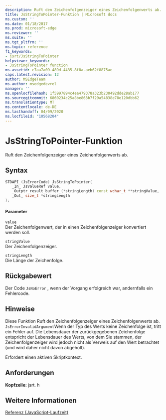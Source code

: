 ```yaml
---
description: Ruft den Zeichenfolgenzeiger eines Zeichenfolgenwerts ab.
title: JsStringToPointer-Funktion | Microsoft docs
ms.custom: ''
ms.date: 01/18/2017
ms.prod: microsoft-edge
ms.reviewer: ''
ms.suite: ''
ms.tgt_pltfrm: ''
ms.topic: reference
f1_keywords:
- jsrt/JsStringToPointer
helpviewer_keywords:
- JsStringToPointer function
ms.assetid: c7aa7a09-489d-4435-8f8a-aeb62f8875ae
caps.latest.revision: 12
author: MSEdgeTeam
ms.author: msedgedevrel
manager: ''
ms.openlocfilehash: 1f5997894c4ea479378a323b230492dde28ab177
ms.sourcegitcommit: 6860234c25a8be863b7f29a54838e78e120dbb62
ms.translationtype: MT
ms.contentlocale: de-DE
ms.lasthandoff: 04/09/2020
ms.locfileid: "10568204"
---
```

# JsStringToPointer-Funktion
Ruft den Zeichenfolgenzeiger eines Zeichenfolgenwerts ab.  
  
## Syntax  
  
```cpp  
STDAPI_(JsErrorCode) JsStringToPointer(  
   _In_ JsValueRef value,  
   _Outptr_result_buffer_(*stringLength) const wchar_t **stringValue,  
   _Out_ size_t *stringLength  
);  
```  
  
#### Parameter  
 `value`  
 Der Zeichenfolgenwert, der in einen Zeichenfolgenzeiger konvertiert werden soll.  
  
 `stringValue`  
 Der Zeichenfolgenzeiger.  
  
 `stringLength`  
 Die Länge der Zeichenfolge.  
  
## Rückgabewert  
 Der Code `JsNoError` , wenn der Vorgang erfolgreich war, andernfalls ein Fehlercode.  
  
## Hinweise  
 Diese Funktion Ruft den Zeichenfolgenzeiger eines Zeichenfolgenwerts ab. `JsErrorInvalidArgument`Wenn der Typ des Werts keine Zeichenfolge ist, tritt ein Fehler auf. Die Lebensdauer der zurückgegebenen Zeichenfolge entspricht der Lebensdauer des Werts, von dem Sie stammen, der Zeichenfolgenzeiger wird jedoch nicht als Verweis auf den Wert betrachtet (und wird daher nicht davon abgeholt).  
  
 Erfordert einen aktiven Skriptkontext.  
  
## Anforderungen  
 **Kopfzeile:** jsrt. h  
  
## Weitere Informationen  
 [Referenz (JavaScript-Laufzeit)](../chakra-hosting/reference-javascript-runtime.md)